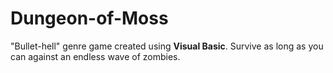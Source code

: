 # Dungeon-of-Moss

"Bullet-hell" genre game created using **Visual Basic**. Survive as long as you can against an endless wave of zombies.
